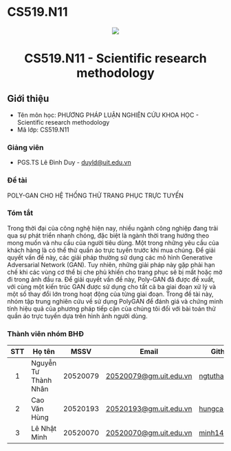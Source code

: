 # CS519.N11
<p align="center">
  <a href="https://www.uit.edu.vn/"><img src="https://www.uit.edu.vn/sites/vi/files/banner.png"></a>
<h1 align="center"><b>CS519.N11 - Scientific research methodology</b></h1>

## Giới thiệu
* Tên môn học: PHƯƠNG PHÁP LUẬN NGHIÊN CỨU KHOA HỌC - Scientific research methodology
* Mã lớp: CS519.N11

### Giảng viên
* PGS.TS Lê Đình Duy - duyld@uit.edu.vn


### Đề tài
POLY-GAN CHO HỆ THỐNG THỬ TRANG PHỤC TRỰC TUYẾN 

### Tóm tắt
Trong thời đại của công nghệ hiện nay, nhiều ngành công nghiệp đang trải qua sự phát triển nhanh chóng, đặc biệt là ngành thời trang hướng theo mong muốn và nhu cầu của người tiêu dùng. Một trong những yêu cầu của khách hàng là có thể thử quần áo trực tuyến trước khi mua chúng. Để giải quyết vấn đề này, các giải pháp thường sử dụng các mô hình Generative Adversarial Network (GAN). Tuy nhiên, những giải pháp này gặp phải hạn chế khi các vùng cơ thể bị che phủ khiến cho trang phục sẽ bị mất hoặc mờ đi trong ảnh đầu ra. Để giải quyết vấn đề này, Poly-GAN đã được đề xuất, với cùng một kiến trúc GAN được sử dụng cho tất cả ba giai đoạn xử lý và một số thay đổi lớn trong hoạt động của từng giai đoạn. Trong đề tài này, nhóm tập trung nghiên cứu về sử dụng PolyGAN để đánh giá và chứng minh tính hiệu quả của phương pháp tiếp cận của chúng tôi đối với bài toán thử quần áo trực tuyến dựa trên hình ảnh người dùng.

### Thành viên nhóm BHĐ

| STT | Họ tên | MSSV | Email | Github |
| :---: | --- | --- | --- | --- |
| 1 | Nguyễn Tư Thành Nhân | 20520079 | 20520079@gm.uit.edu.vn | [ngtuthanhan](https://github.com/ngtuthanhan) |
| 2 | Cao Văn Hùng| 20520193 | 20520193@gm.uit.edu.vn | [hungcao0402](https://github.com/hungcao0402) |
| 3 | Lê Nhật Minh | 20520070 | 20520070@gm.uit.edu.vn | [minh1409](https://github.com/minh1409) |
